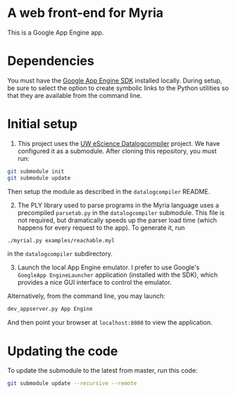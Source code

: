 A web front-end for Myria
=========================

This is a Google App Engine app.

# Dependencies

You must have the [Google App Engine SDK](https://developers.google.com/appengine/downloads) installed locally.  During setup, be sure to select the option to create symbolic links to the Python utilities so that they are available from the command line.

# Initial setup
1. This project uses the [UW eScience Datalogcompiler](https://github.com/uwescience/datalogcompiler) project. We have configured it as a submodule. After cloning this repository, you must run:

  ```sh
  git submodule init
  git submodule update
  ```
  
Then setup the module as described in the `datalogcompiler` README.
  
2. The PLY library used to parse programs in the Myria language uses a precompiled `parsetab.py` in the `datalogcompiler` submodule. This file is not required, but dramatically speeds up the parser load time (which happens for every request to the app). To generate it, run

  ```sh
  ./myrial.py examples/reachable.myl
  ```
  
  in the `datalogcompiler` subdirectory.
  
3. Launch the local App Engine emulator. I prefer to use Google's `GoogleApp EngineLauncher` application (installed with the SDK), which provides a nice GUI interface to control the emulator. 

  Alternatively, from the command line, you may launch:
  
  ```sh
  dev_appserver.py App Engine
  ```

  And then point your browser at `localhost:8080` to view the application.

# Updating the code

To update the submodule to the latest from master, run this code:

```sh
git submodule update --recursive --remote
```
